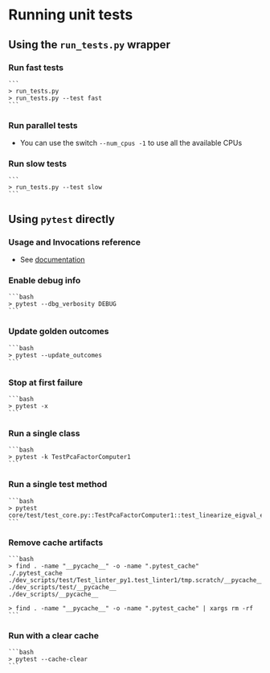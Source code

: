 # Running unit tests

## Using the `run_tests.py` wrapper

### Run fast tests
    ```
    > run_tests.py
    > run_tests.py --test fast
    ```

### Run parallel tests
- You can use the switch `--num_cpus -1` to use all the available CPUs

### Run slow tests
    ```
    > run_tests.py --test slow
    ```

## Using `pytest` directly

### Usage and Invocations reference
- See [documentation](http://doc.pytest.org/en/latest/usage.html)

### Enable debug info
    ```bash
    > pytest --dbg_verbosity DEBUG
    ```

### Update golden outcomes
    ```bash
    > pytest --update_outcomes
    ```

### Stop at first failure
    ```bash
    > pytest -x
    ```

### Run a single class
    ```bash
    > pytest -k TestPcaFactorComputer1
    ```

### Run a single test method
    ```bash
    > pytest core/test/test_core.py::TestPcaFactorComputer1::test_linearize_eigval_eigvec
    ```

### Remove cache artifacts
    ```bash
    > find . -name "__pycache__" -o -name ".pytest_cache"
    ./.pytest_cache
    ./dev_scripts/test/Test_linter_py1.test_linter1/tmp.scratch/__pycache__
    ./dev_scripts/test/__pycache__
    ./dev_scripts/__pycache__

    > find . -name "__pycache__" -o -name ".pytest_cache" | xargs rm -rf
    ```

### Run with a clear cache
    ```bash
    > pytest --cache-clear
    ```
